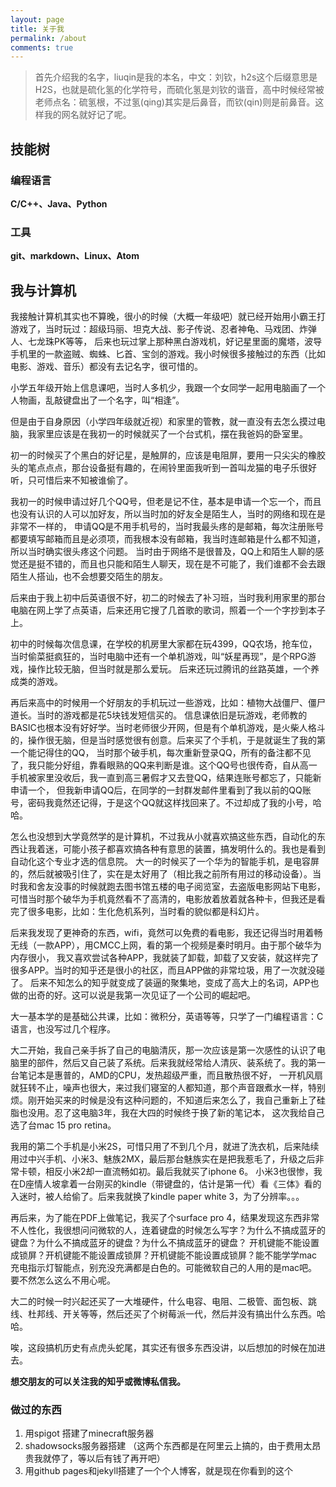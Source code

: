 ```yaml
---
layout: page
title: 关于我
permalink: /about
comments: true
---
```


>首先介绍我的名字，liuqin是我的本名，中文：刘钦，h2s这个后缀意思是H2S，也就是硫化氢的化学符号，而硫化氢是刘钦的谐音，高中时候经常被老师点名：硫氢根，不过氢(qing)其实是后鼻音，而钦(qin)则是前鼻音。这样我的网名就好记了呢。

## 技能树

### 编程语言

**C/C++、Java、Python**

### 工具

**git、markdown、Linux、Atom**

## 我与计算机

我接触计算机其实也不算晚，很小的时候（大概一年级吧）就已经开始用小霸王打游戏了，当时玩过：超级玛丽、坦克大战、影子传说、忍者神龟、马戏团、炸弹人、七龙珠PK等等，
后来也玩过掌上那种黑白游戏机，好记星里面的魔塔，波导手机里的一款盗贼、蜘蛛、匕首、宝剑的游戏。我小时候很多接触过的东西（比如电影、游戏、音乐）都没有去记名字，很可惜的。

小学五年级开始上信息课吧，当时人多机少，我跟一个女同学一起用电脑画了一个人物画，乱敲键盘出了一个名字，叫“相逢”。

但是由于自身原因（小学四年级就近视）和家里的管教，就一直没有去怎么摸过电脑，我家里应该是在我初一的时候就买了一个台式机，摆在我爸妈的卧室里。

初一的时候买了个黑白的好记星，是触屏的，应该是电阻屏，要用一只尖尖的橡胶头的笔点点点，那台设备挺有趣的，在闹铃里面我听到一首叫龙猫的电子乐很好听，只可惜后来不知被谁偷了。

我初一的时候申请过好几个QQ号，但老是记不住，基本是申请一个忘一个，而且也没有认识的人可以加好友，所以当时加的好友全是陌生人，当时的网络和现在是非常不一样的，
申请QQ是不用手机号的，当时我最头疼的是邮箱，每次注册账号都要填写邮箱而且是必须项，而我根本没有邮箱，我当时连邮箱是什么都不知道，所以当时确实很头疼这个问题。
当时由于网络不是很普及，QQ上和陌生人聊的感觉还是挺不错的，而且也只能和陌生人聊天，现在是不可能了，我们谁都不会去跟陌生人搭讪，也不会想要交陌生的朋友。

后来由于我上初中后英语很不好，初二的时候去了补习班，当时我利用家里的那台电脑在网上学了点英语，后来还用它搜了几首歌的歌词，照着一个一个字抄到本子上。

初中的时候每次信息课，在学校的机房里大家都在玩4399，QQ农场，抢车位，当时偷菜挺疯狂的，当时电脑中还有一个单机游戏，叫“妖星再现”，是个RPG游戏，操作比较无脑，但当时就是那么爱玩。
后来还玩过腾讯的丝路英雄，一个养成类的游戏。

再后来高中的时候用一个好朋友的手机玩过一些游戏，比如：植物大战僵尸、僵尸道长。当时的游戏都是花5块钱发短信买的。
信息课依旧是玩游戏，老师教的BASIC也根本没有好好学。当时老师很少开网，但是有个单机游戏，是火柴人格斗的，操作很无脑，但是当时感觉很有创意。后来买了个手机，于是就诞生了我的第一个能记得住的QQ，
当时那个破手机，每次重新登录QQ，所有的备注都不见了，我只能分好组，靠看眼熟的QQ来判断是谁。这个QQ号也很传奇，自从高一手机被家里没收后，我一直到高三暑假才又去登QQ，结果连账号都忘了，只能新申请一个，
但我新申请QQ后，在同学的一封群发邮件里看到了我以前的QQ账号，密码我竟然还记得，于是这个QQ就这样找回来了。不过却成了我的小号，哈哈。

怎么也没想到大学竟然学的是计算机，不过我从小就喜欢搞这些东西，自动化的东西让我着迷，可能小孩子都喜欢搞各种有意思的装置，搞发明什么的。我也是看到自动化这个专业才选的信息院。
大一的时候买了一个华为的智能手机，是电容屏的，然后就被吸引住了，实在是太好用了（相比我之前所有用过的移动设备）。当时我和舍友没事的时候就跑去图书馆五楼的电子阅览室，去盗版电影网站下电影，
可惜当时那个破华为手机竟然看不了高清的，电影放着放着就各种卡，但我还是看完了很多电影，比如：生化危机系列，当时看的貌似都是科幻片。

后来我发现了更神奇的东西，wifi，竟然可以免费的看电影，我还记得当时用着畅无线（一款APP），用CMCC上网，看的第一个视频是秦时明月。由于那个破华为内存很小，
我又喜欢尝试各种APP，我就装了卸载，卸载了又安装，就这样完了很多APP。当时的知乎还是很小的社区，而且APP做的非常垃圾，用了一次就没碰了。
后来不知怎么的知乎就变成了装逼的聚集地，变成了高大上的名词，APP也做的出奇的好。这可以说是我第一次见证了一个公司的崛起吧。

大一基本学的是基础公共课，比如：微积分，英语等等，只学了一门编程语言：C语言，也没写过几个程序。

大二开始，我自己亲手拆了自己的电脑清灰，那一次应该是第一次感性的认识了电脑里的部件，然后又自己装了系统。后来我就经常给人清灰、装系统了。我的第一台笔记本是惠普的，AMD的CPU，发热超级严重，而且散热很不好，
一开机风扇就狂转不止，噪声也很大，来过我们寝室的人都知道，那个声音跟煮水一样，特别烦。刚开始买来的时候是没有这种问题的，不知道后来怎么了，我自己重新上了硅脂也没用。忍了这电脑3年，我在大四的时候终于换了新的笔记本，
这次我给自己选了台mac 15 pro retina。

我用的第二个手机是小米2S，可惜只用了不到几个月，就进了洗衣机，后来陆续用过中兴手机、小米3、魅族2MX，最后那台魅族实在是把我惹毛了，升级之后非常卡顿，相反小米2却一直流畅如初。最后我就买了iphone 6。
小米3也很惨，我在D座情人坡拿着一台刚买的kindle（带键盘的，估计是第一代）看《三体》看的入迷时，被人给偷了。后来我就换了kindle paper white 3，为了分辨率。。。

再后来，为了能在PDF上做笔记，我买了个surface pro 4，结果发现这东西非常不人性化，我很想问问微软的人，连着键盘的时候怎么写字？为什么不搞成蓝牙的键盘？为什么不搞成蓝牙的键盘？为什么不搞成蓝牙的键盘？
开机键能不能设置成锁屏？开机键能不能设置成锁屏？开机键能不能设置成锁屏？能不能学学mac充电指示灯智能点，别充没充满都是白色的。可能微软自己的人用的是mac吧。要不然怎么这么不用心呢。

大二的时候一时兴起还买了一大堆硬件，什么电容、电阻、二极管、面包板、跳线、杜邦线、开关等等，然后还买了个树莓派一代，然后并没有搞出什么东西。哈哈。

唉，这段搞机历史有点虎头蛇尾，其实还有很多东西没讲，以后想加的时候在加进去。

**想交朋友的可以关注我的知乎或微博私信我。**

### 做过的东西

1. 用spigot 搭建了minecraft服务器
2. shadowsocks服务器搭建
（这两个东西都是在阿里云上搞的，由于费用太昂贵我就停了，等以后有钱了再开吧）
3. 用github pages和jekyll搭建了一个个人博客，就是现在你看到的这个
